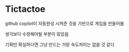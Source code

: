 # Tictactoe

github copilot이 자동완성 시켜준 것을 기반으로 게임을 만들어봄

생각보다 수정해야될 부분이 많았음

기획만 확실하다면 그냥 만드는 거랑 속도차이는 없을 것 같다
